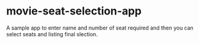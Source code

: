 # movie-seat-selection-app
A sample app to enter name and number of seat required and then you can select seats and listing final slection.
